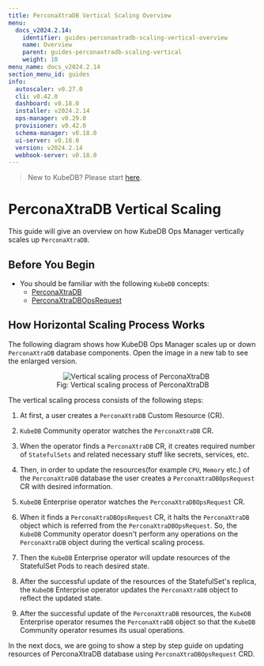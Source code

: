 ```yaml
---
title: PerconaXtraDB Vertical Scaling Overview
menu:
  docs_v2024.2.14:
    identifier: guides-perconaxtradb-scaling-vertical-overview
    name: Overview
    parent: guides-perconaxtradb-scaling-vertical
    weight: 10
menu_name: docs_v2024.2.14
section_menu_id: guides
info:
  autoscaler: v0.27.0
  cli: v0.42.0
  dashboard: v0.18.0
  installer: v2024.2.14
  ops-manager: v0.29.0
  provisioner: v0.42.0
  schema-manager: v0.18.0
  ui-server: v0.18.0
  version: v2024.2.14
  webhook-server: v0.18.0
---
```


> New to KubeDB? Please start [here](/docs/v2024.2.14/README).

# PerconaXtraDB Vertical Scaling

This guide will give an overview on how KubeDB Ops Manager vertically scales up `PerconaXtraDB`.

## Before You Begin

- You should be familiar with the following `KubeDB` concepts:
  - [PerconaXtraDB](/docs/v2024.2.14/guides/percona-xtradb/concepts/perconaxtradb/)
  - [PerconaXtraDBOpsRequest](/docs/v2024.2.14/guides/percona-xtradb/concepts/opsrequest/)

## How Horizontal Scaling Process Works

The following diagram shows how KubeDB Ops Manager scales up or down `PerconaXtraDB` database components. Open the image in a new tab to see the enlarged version.

<figure align="center">
  <img alt="Vertical scaling process of PerconaXtraDB" src="/docs/v2024.2.14/guides/percona-xtradb/scaling/vertical-scaling/overview/images/vertical-scaling.jpg">
<figcaption align="center">Fig: Vertical scaling process of PerconaXtraDB</figcaption>
</figure>

The vertical scaling process consists of the following steps:

1. At first, a user creates a `PerconaXtraDB` Custom Resource (CR).

2. `KubeDB` Community operator watches the `PerconaXtraDB` CR.

3. When the operator finds a `PerconaXtraDB` CR, it creates required number of `StatefulSets` and related necessary stuff like secrets, services, etc.

4. Then, in order to update the resources(for example `CPU`, `Memory` etc.) of the `PerconaXtraDB` database the user creates a `PerconaXtraDBOpsRequest` CR with desired information.

5. `KubeDB` Enterprise operator watches the `PerconaXtraDBOpsRequest` CR.

6. When it finds a `PerconaXtraDBOpsRequest` CR, it halts the `PerconaXtraDB` object which is referred from the `PerconaXtraDBOpsRequest`. So, the `KubeDB` Community operator doesn't perform any operations on the `PerconaXtraDB` object during the vertical scaling process.  

7. Then the `KubeDB` Enterprise operator will update resources of the StatefulSet Pods to reach desired state.

8. After the successful update of the resources of the StatefulSet's replica, the `KubeDB` Enterprise operator updates the `PerconaXtraDB` object to reflect the updated state.

9. After the successful update  of the `PerconaXtraDB` resources, the `KubeDB` Enterprise operator resumes the `PerconaXtraDB` object so that the `KubeDB` Community operator resumes its usual operations.

In the next docs, we are going to show a step by step guide on updating resources of PerconaXtraDB database using `PerconaXtraDBOpsRequest` CRD.